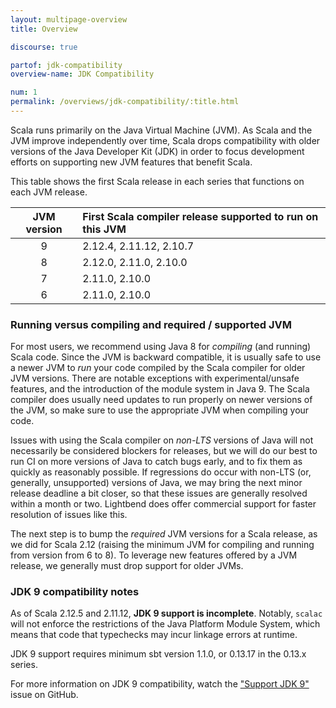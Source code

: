 ```yaml
---
layout: multipage-overview
title: Overview

discourse: true

partof: jdk-compatibility
overview-name: JDK Compatibility

num: 1
permalink: /overviews/jdk-compatibility/:title.html
---
```


Scala runs primarily on the Java Virtual Machine (JVM). As Scala and the JVM improve independently over time, Scala drops compatibility with older versions of the Java Developer Kit (JDK) in order to focus development efforts on supporting new JVM features that benefit Scala.

This table shows the first Scala release in each series that functions on each JVM release.

| JVM version | First Scala compiler release supported to run on this JVM |
|:-----------:|:-----------------------------------------------------|
| 9           | 2.12.4, 2.11.12, 2.10.7                              |
| 8           | 2.12.0, 2.11.0, 2.10.0                               |
| 7           | 2.11.0, 2.10.0                                       |
| 6           | 2.11.0, 2.10.0                                       |

### Running versus compiling and required / supported JVM
For most users, we recommend using Java 8 for *compiling* (and running) Scala code. Since the JVM is backward compatible, it is usually safe to use a newer JVM to *run* your code compiled by the Scala compiler for older JVM versions. There are notable exceptions with experimental/unsafe features, and the introduction of the module system in Java 9. The Scala compiler does usually need updates to run properly on newer versions of the JVM, so make sure to use the appropriate JVM when compiling your code.

Issues with using the Scala compiler on *non-LTS* versions of Java will not necessarily be considered blockers for releases, but we will do our best to run CI on more versions of Java to catch bugs early, and to fix them as quickly as reasonably possible. If regressions do occur with non-LTS (or, generally, unsupported) versions of Java, we may bring the next minor release deadline a bit closer, so that these issues are generally resolved within a month or two. Lightbend does offer commercial support for faster resolution of issues like this.

The next step is to bump the *required* JVM versions for a Scala release, as we did for Scala 2.12 (raising the minimum JVM for compiling and running from version from 6 to 8). To leverage new features offered by a JVM release, we generally must drop support for older JVMs.

### JDK 9 compatibility notes

As of Scala 2.12.5 and 2.11.12, **JDK 9 support is incomplete**. Notably, `scalac` will not enforce the restrictions of the Java Platform Module System, which means that code that typechecks may incur linkage errors at runtime.

JDK 9 support requires minimum sbt version 1.1.0, or 0.13.17 in the 0.13.x series.

For more information on JDK 9 compatibility, watch the ["Support JDK 9"](https://github.com/scala/scala-dev/issues/139 "scala/scala-dev #139") issue on GitHub.

